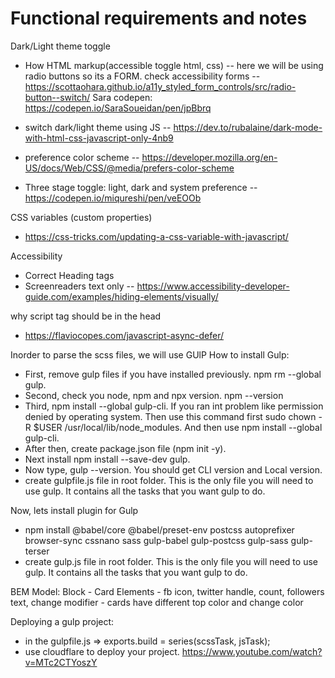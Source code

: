 # Functional requirements and notes

Dark/Light theme toggle

- How HTML markup(accessible toggle html, css) -- here we will be using radio buttons so its a FORM. check accessibility forms -- https://scottaohara.github.io/a11y_styled_form_controls/src/radio-button--switch/
  Sara codepen: https://codepen.io/SaraSoueidan/pen/jpBbrq

- switch dark/light theme using JS -- https://dev.to/rubalaine/dark-mode-with-html-css-javascript-only-4nb9

- preference color scheme -- https://developer.mozilla.org/en-US/docs/Web/CSS/@media/prefers-color-scheme

- Three stage toggle: light, dark and system preference -- https://codepen.io/miqureshi/pen/veEOOb

CSS variables (custom properties)

- https://css-tricks.com/updating-a-css-variable-with-javascript/

Accessibility

- Correct Heading tags
- Screenreaders text only -- https://www.accessibility-developer-guide.com/examples/hiding-elements/visually/

why script tag should be in the head

- https://flaviocopes.com/javascript-async-defer/

Inorder to parse the scss files, we will use GUlP
How to install Gulp:

- First, remove gulp files if you have installed previously. npm rm --global gulp.
- Second, check you node, npm and npx version. npm --version
- Third, npm install --global gulp-cli. If you ran int problem like permission denied by operating system. Then use this command first sudo chown -R $USER /usr/local/lib/node_modules. And then use npm install --global gulp-cli.
- After then, create package.json file (npm init -y).
- Next install npm install --save-dev gulp.
- Now type, gulp --version. You should get CLI version and Local version.
- create gulpfile.js file in root folder. This is the only file you will need to use gulp. It contains all the tasks that you want gulp to do.

Now, lets install plugin for Gulp

- npm install @babel/core @babel/preset-env postcss autoprefixer browser-sync cssnano sass gulp-babel gulp-postcss gulp-sass gulp-terser
- create gulp.js file in root folder. This is the only file you will need to use gulp. It contains all the tasks that you want gulp to do.

BEM Model:
Block - Card
Elements - fb icon, twitter handle, count, followers text, change
modifier - cards have different top color and change color

Deploying a gulp project:

- in the gulpfile.js => exports.build = series(scssTask, jsTask);
- use cloudflare to deploy your project. https://www.youtube.com/watch?v=MTc2CTYoszY
